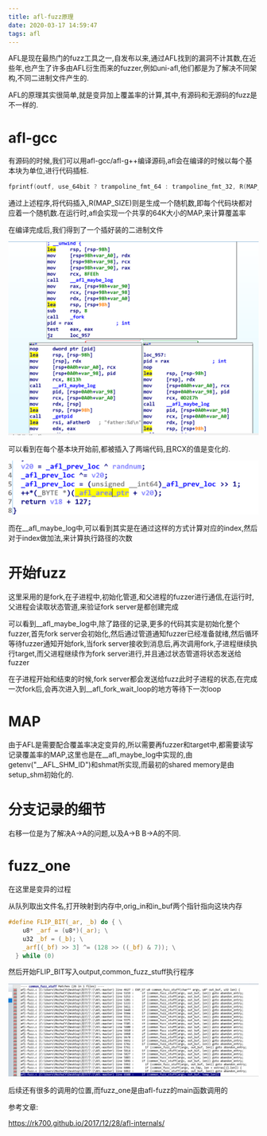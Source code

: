 ```yaml
---
title: afl-fuzz原理
date: 2020-03-17 14:59:47
tags: afl
---
```


AFL是现在最热门的fuzz工具之一,自发布以来,通过AFL找到的漏洞不计其数,在近些年,也产生了许多由AFL衍生而来的fuzzer,例如uni-afl,他们都是为了解决不同架构,不同二进制文件产生的.

AFL的原理其实很简单,就是变异加上覆盖率的计算,其中,有源码和无源码的fuzz是不一样的.

# afl-gcc

有源码的时候,我们可以用afl-gcc/afl-g++编译源码,afl会在编译的时候以每个基本块为单位,进行代码插桩.

```C
fprintf(outf, use_64bit ? trampoline_fmt_64 : trampoline_fmt_32, R(MAP_SIZE));
```

通过上述程序,将代码插入,R(MAP_SIZE)则是生成一个随机数,即每个代码块都对应着一个随机数.在运行时,afl会实现一个共享的64K大小的MAP,来计算覆盖率

在编译完成后,我们得到了一个插好装的二进制文件

![1584429004157](afl/1584429004157.png)

可以看到在每个基本块开始前,都被插入了两端代码,且RCX的值是变化的.

![1584429112021](afl/1584429112021.png)

而在__afl_maybe_log中,可以看到其实是在通过这样的方式计算对应的index,然后对于index做加法,来计算执行路径的次数

# 开始fuzz

这里采用的是fork,在子进程中,初始化管道,和父进程的fuzzer进行通信,在运行时,父进程会读取状态管道,来验证fork server是都创建完成

可以看到__afl_maybe_log中,除了路径的记录,更多的代码其实是初始化整个fuzzer,首先fork server会初始化,然后通过管道通知fuzzer已经准备就绪,然后循环等待fuzzer通知开始fork,当fork server接收到消息后,再次调用fork,子进程继续执行target,而父进程继续作为fork server进行,并且通过状态管道将状态发送给fuzzer

在子进程开始和结束的时候,fork server都会发送给fuzz此时子进程的状态,在完成一次fork后,会再次进入到__afl_fork_wait_loop的地方等待下一次loop



# MAP

由于AFL是需要配合覆盖率决定变异的,所以需要再fuzzer和target中,都需要读写记录覆盖率的MAP,这里也是在__afl_maybe_log中实现的,由getenv("\_\_AFL_SHM_ID")和shmat所实现,而最初的shared memory是由setup_shm初始化的.

# 分支记录的细节

右移一位是为了解决A->A的问题,以及A->B B->A的不同.



#  fuzz_one

在这里是变异的过程

从队列取出文件名,打开映射到内存中,orig_in和in_buf两个指针指向这块内存

```C
#define FLIP_BIT(_ar, _b) do { \
    u8* _arf = (u8*)(_ar); \
    u32 _bf = (_b); \
    _arf[(_bf) >> 3] ^= (128 >> ((_bf) & 7)); \
  } while (0)
```

然后开始FLIP_BIT写入output,common_fuzz_stuff执行程序

![1584436694305](afl/1584436694305.png)

后续还有很多的调用的位置,而fuzz_one是由afl-fuzz的main函数调用的



参考文章:

https://rk700.github.io/2017/12/28/afl-internals/
